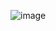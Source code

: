 
![image](https://github.com/kolibriof/simple_calculator/assets/122736279/350a73c0-4133-4d7c-b607-44ced8b1c282)
